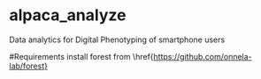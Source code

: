 # alpaca_analyze
Data analytics for Digital Phenotyping of smartphone users

#Requirements
install forest from \href{https://github.com/onnela-lab/forest}
